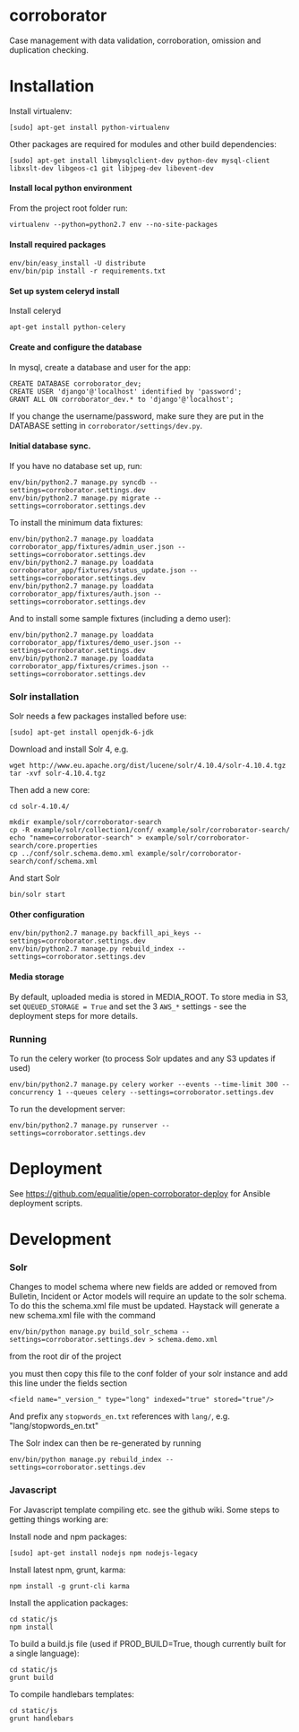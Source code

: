corroborator
============

Case management with data validation, corroboration, omission and duplication checking.

Installation
============

Install virtualenv:

```
[sudo] apt-get install python-virtualenv
```

Other packages are required for modules and other build dependencies:

```
[sudo] apt-get install libmysqlclient-dev python-dev mysql-client libxslt-dev libgeos-c1 git libjpeg-dev libevent-dev
```

#### Install local python environment
From the project root folder run:

```
virtualenv --python=python2.7 env --no-site-packages
```

#### Install required packages

```
env/bin/easy_install -U distribute
env/bin/pip install -r requirements.txt
```

#### Set up system celeryd install
Install celeryd
```
apt-get install python-celery
```

#### Create and configure the database
In mysql, create a database and user for the app:

```
CREATE DATABASE corroborator_dev;
CREATE USER 'django'@'localhost' identified by 'password';
GRANT ALL ON corroborator_dev.* to 'django'@'localhost';
```

If you change the username/password, make sure they are put in the DATABASE setting in ```corroborator/settings/dev.py```.

#### Initial database sync.
If you have no database set up, run:

```
env/bin/python2.7 manage.py syncdb --settings=corroborator.settings.dev
env/bin/python2.7 manage.py migrate --settings=corroborator.settings.dev
```

To install the minimum data fixtures:

```
env/bin/python2.7 manage.py loaddata corroborator_app/fixtures/admin_user.json --settings=corroborator.settings.dev 
env/bin/python2.7 manage.py loaddata corroborator_app/fixtures/status_update.json --settings=corroborator.settings.dev 
env/bin/python2.7 manage.py loaddata corroborator_app/fixtures/auth.json --settings=corroborator.settings.dev 
```

And to install some sample fixtures (including a demo user):

```
env/bin/python2.7 manage.py loaddata corroborator_app/fixtures/demo_user.json --settings=corroborator.settings.dev 
env/bin/python2.7 manage.py loaddata corroborator_app/fixtures/crimes.json --settings=corroborator.settings.dev 
```

### Solr installation

Solr needs a few packages installed before use:

```
[sudo] apt-get install openjdk-6-jdk
```

Download and install Solr 4, e.g.

```
wget http://www.eu.apache.org/dist/lucene/solr/4.10.4/solr-4.10.4.tgz
tar -xvf solr-4.10.4.tgz
```

Then add a new core:

```
cd solr-4.10.4/

mkdir example/solr/corroborator-search
cp -R example/solr/collection1/conf/ example/solr/corroborator-search/
echo "name=corroborator-search" > example/solr/corroborator-search/core.properties
cp ../conf/solr.schema.demo.xml example/solr/corroborator-search/conf/schema.xml
```

And start Solr

```
bin/solr start
```
 
#### Other configuration
```
env/bin/python2.7 manage.py backfill_api_keys --settings=corroborator.settings.dev
env/bin/python2.7 manage.py rebuild_index --settings=corroborator.settings.dev
```

#### Media storage
By default, uploaded media is stored in MEDIA_ROOT. To store media in S3, 
set `QUEUED_STORAGE = True` and set the 3 `AWS_*` settings - see the deployment 
steps for more details.

### Running
To run the celery worker (to process Solr updates and any S3 updates if used)

```
env/bin/python2.7 manage.py celery worker --events --time-limit 300 --concurrency 1 --queues celery --settings=corroborator.settings.dev
```

To run the development server:

```
env/bin/python2.7 manage.py runserver --settings=corroborator.settings.dev
```



Deployment
==========
See https://github.com/equalitie/open-corroborator-deploy for Ansible deployment scripts.


Development
===========

### Solr
Changes to model schema where new fields are added or removed from Bulletin, Incident or Actor
models will require an update to the solr schema. To do this the schema.xml file must be updated.
Haystack will generate a new schema.xml file with the command

```
env/bin/python manage.py build_solr_schema --settings=corroborator.settings.dev > schema.demo.xml
```
from the root dir of the project

you must then copy this file to the conf folder of your solr instance and add this line under the fields section
```
<field name="_version_" type="long" indexed="true" stored="true"/>
```

And prefix any `stopwords_en.txt` references with `lang/`, e.g. "lang/stopwords_en.txt"

The Solr index can then be re-generated by running
```
env/bin/python manage.py rebuild_index --settings=corroborator.settings.dev 
```

### Javascript
For Javascript template compiling etc. see the github wiki. Some steps to getting things working are:

Install node and npm packages:

```
[sudo] apt-get install nodejs npm nodejs-legacy
```

Install latest npm, grunt, karma:

```
npm install -g grunt-cli karma
```

Install the application packages:

```
cd static/js
npm install
```

To build a build.js file (used if PROD_BUILD=True, though currently built for a single language):

```
cd static/js
grunt build
```

To compile handlebars templates:

```
cd static/js
grunt handlebars
```

